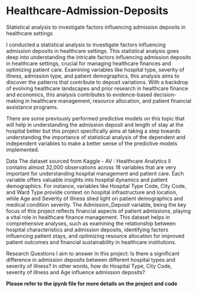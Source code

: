 # Healthcare-Admission-Deposits
Statistical analysis to investigate factors influencing admission deposits in healthcare settings

I conducted a statistical analysis to investigate factors influencing admission deposits in healthcare settings. This statistical analysis goes deep into understanding the intricate factors influencing admission deposits in healthcare settings, crucial for managing healthcare finances and optimizing patient care. Examining variables like hospital type, severity of illness, admission type, and patient demographics, this analysis aims to discover the patterns that contribute to deposit variations. With a backdrop of evolving healthcare landscapes and prior research in healthcare finance and economics, this analysis contributes to evidence-based decision-making in healthcare management, resource allocation, and patient financial assistance programs.

There are some previously performed predictive models on this topic that will help in understanding the admission deposit and length of stay at the hospital better but this project specifically aims at taking a step towards understanding the importance of statistical analysis of the dependent and independent variables to make a better sense of the predictive models implemented.

Data
The dataset sourced from Kaggle - AV : Healthcare Analytics II contains almost 32,000 observations across 18 variables that are very important for understanding hospital management and patient care. Each variable offers valuable insights into hospital dynamics and patient demographics. For instance, variables like Hospital Type Code, City Code, and Ward Type provide context on hospital infrastructure and location, while Age and Severity of Illness shed light on patient demographics and medical condition severity. The Admission_Deposit variable, being the key focus of this project reflects financial aspects of patient admissions, playing a vital role in healthcare finance management. This dataset helps in comprehensive analyses, such as examining the relationship between hospital characteristics and admission deposits, identifying factors influencing patient stays, and optimizing resource allocation for improved patient outcomes and financial sustainability in healthcare institutions.

Research Questions I aim to answer in this project:
Is there a significant difference in admission deposits between different hospital types and severity of illness?
In other words, how do Hospital Type, City Code, severity of illness and Age influence admission deposits?

**Please refer to the ipynb file for more details on the project and code**
